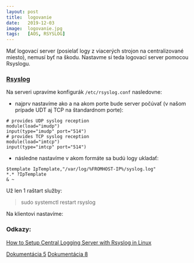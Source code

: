 ```yaml
---
layout: post
title:  logovanie
date:   2019-12-03
image:  logovanie.jpg
tags:   [AOS, RSYSLOG]
---
```


Mať logovací server (posielať logy z viacerých strojon na centralizované miesto), nemusí byť na škodu. 
Nastavme si teda logovací server pomocou Rsyslogu.

### [Rsyslog](https://www.rsyslog.com/)

Na serveri upravíme konfigurák `/etc/rsyslog.conf` nasledovne:

* najprv nastavíme ako a na akom porte bude server počúvať (v našom prípade UDT aj TCP na štandardnom porte):

```
# provides UDP syslog reception
module(load="imudp")
input(type="imudp" port="514")
# provides TCP syslog reception
module(load="imtcp")
input(type="imtcp" port="514")
```

* následne nastavíme v akom formáte sa budú logy ukladať:

```
$template IpTemplate,"/var/log/%FROMHOST-IP%/syslog.log"
*.* ?IpTemplate
& ~
```
Už len 1 raštart služby:

> sudo systemctl restart rsyslog


Na klientovi nastavíme:


### Odkazy:

[How to Setup Central Logging Server with Rsyslog in Linux](https://www.tecmint.com/install-rsyslog-centralized-logging-in-centos-ubuntu/)

[Dokumentácia 5](https://linux.die.net/man/5/rsyslog.conf)
[Dokumentácia 8](https://linux.die.net/man/8/rsyslogd)
